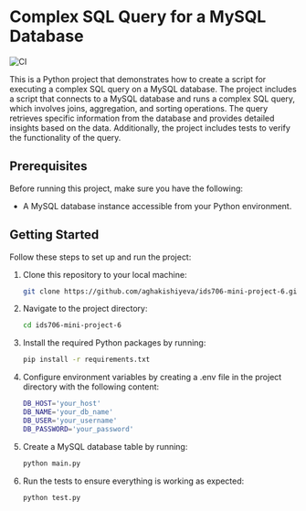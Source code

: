 # Complex SQL Query for a MySQL Database 

![CI](https://github.com/aghakishiyeva/ids706-mini-project-6/actions/workflows/main.yml/badge.svg)


This is a Python project that demonstrates how to create a script for executing a complex SQL query on a MySQL database. The project includes a script that connects to a MySQL database and runs a complex SQL query, which involves joins, aggregation, and sorting operations. The query retrieves specific information from the database and provides detailed insights based on the data. Additionally, the project includes tests to verify the functionality of the query.


## Prerequisites

Before running this project, make sure you have the following:

* A MySQL database instance accessible from your Python environment.

## Getting Started

Follow these steps to set up and run the project:

1. Clone this repository to your local machine:

   ```bash
   git clone https://github.com/aghakishiyeva/ids706-mini-project-6.git
   ```

2. Navigate to the project directory:

   ```bash
   cd ids706-mini-project-6
   ```
   
3. Install the required Python packages by running:

   ```bash
   pip install -r requirements.txt
   ```

4. Configure environment variables by creating a .env file in the project directory with the following content:

   ```bash
   DB_HOST='your_host'
   DB_NAME='your_db_name'
   DB_USER='your_username'
   DB_PASSWORD='your_password'
   ```

5. Create a MySQL database table by running:

   ```bash
   python main.py
   ```

6. Run the tests to ensure everything is working as expected:

   ```bash
   python test.py
   ```
